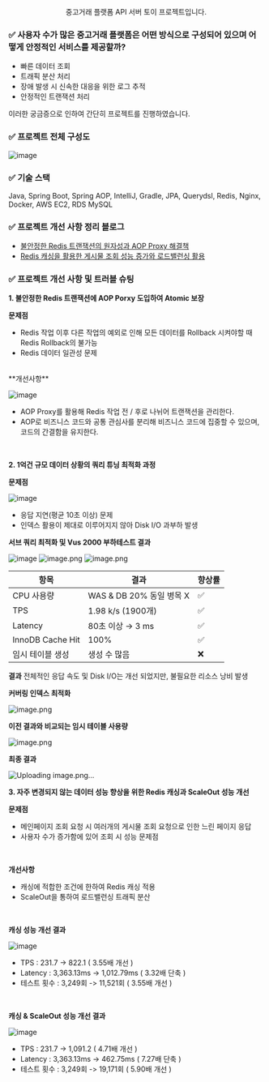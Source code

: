 <p align="center">중고거래 플랫폼 API 서버 토이 프로젝트입니다.</p>

### ✅ 사용자 수가 많은 중고거래 플랫폼은 어떤 방식으로 구성되어 있으며 어떻게 안정적인 서비스를 제공할까?
- 빠른 데이터 조회
- 트래픽 분산 처리
- 장애 발생 시 신속한 대응을 위한 로그 추적
- 안정적인 트랜잭션 처리

이러한 궁금증으로 인하여 간단히 프로젝트를 진행하였습니다.
<br/>

### ✅ 프로젝트 전체 구성도
![image](https://github.com/user-attachments/assets/7990f15f-3978-4592-8f36-4d79329915d6)

### ✅ 기술 스택

Java, Spring Boot, Spring AOP, IntelliJ, Gradle, JPA, Querydsl, Redis, Nginx, Docker, AWS EC2, RDS MySQL

### ✅ 프로젝트 개선 사항 정리 블로그

* [불안정한 Redis 트랜잭션의 원자성과 AOP Proxy 해결책](https://killerwhale1125.github.io/posts/Redis-%ED%8A%B8%EB%9E%9C%EC%9E%AD%EC%85%98%EC%9D%98-%ED%95%9C%EA%B3%84%EB%A1%9C-%EC%9D%B8%ED%95%9C-%ED%95%B4%EA%B2%B0%EC%B1%85/)
* [Redis 캐싱을 활용한 게시물 조회 성능 증가와 로드밸런싱 활용](https://killerwhale1125.github.io/posts/%EC%A1%B0%EA%B1%B4%EB%B6%80-%EC%BA%90%EC%8B%B1-%EB%B0%8F-%EC%84%B1%EB%8A%A5-%ED%85%8C%EC%8A%A4%ED%8A%B8/)

### ✅ 프로젝트 개선 사항 및 트러블 슈팅

**1. 불안정한 Redis 트랜잭션에 AOP Porxy 도입하여 Atomic 보장**

**문제점**
- Redis 작업 이후 다른 작업의 예외로 인해 모든 데이터를 Rollback 시켜야할 때 Redis Rollback의 불가능
- Redis 데이터 일관성 문제

<br/>
**개선사항**

![image](https://github.com/user-attachments/assets/bd4d5817-2f6b-4e52-87ae-11a862714be2)

- AOP Proxy를 활용해 Redis 작업 전 / 후로 나뉘어 트랜잭션을 관리한다.
- AOP로 비즈니스 코드와 공통 관심사를 분리해 비즈니스 코드에 집중할 수 있으며, 코드의 간결함을 유지한다.

<br/>

**2. 1억건 규모 데이터 상황의 쿼리 튜닝 최적화 과정**

**문제점**

![image](https://github.com/killerwhale1125/trade-service/issues/1#issue-2998664825)
- 응답 지연(평균 10초 이상) 문제
- 인덱스 활용이 제대로 이루어지지 않아 Disk I/O 과부하 발생

**서브 쿼리 최적화 및 Vus 2000 부하테스트 결과**

![image](https://github.com/killerwhale1125/trade-service/issues/2#issue-2998669420)
![image.png](https://github.com/killerwhale1125/trade-service/issues/3#issue-2998671359)
![image.png](https://github.com/killerwhale1125/trade-service/issues/4#issue-2998672655)

| 항목              | 결과                       | 향상률         |
|-------------------|----------------------------|----------------|
| CPU 사용량        | WAS & DB 20% 동일 병목 X   | ✅              |
| TPS               | 1.98 k/s (1900개)          | ✅              |
| Latency           | 80초 이상 → 3 ms           | ✅              |
| InnoDB Cache Hit  | 100%                        | ✅              |
| 임시 테이블 생성  | 생성 수 많음               | ❌              |

**결과**
전체적인 응답 속도 및 Disk I/O는 개선 되었지만, 불필요한 리소스 낭비 발생

**커버링 인덱스 최적화**

![image.png](https://github.com/killerwhale1125/trade-service/issues/5#issue-2998675885)


**이전 결과와 비교되는 임시 테이블 사용량**

![image.png](https://github.com/killerwhale1125/trade-service/issues/6#issue-2998676799)

**최종 결과**

![Uploading image.png…]()


**3. 자주 변경되지 않는 데이터 성능 향상을 위한 Redis 캐싱과 ScaleOut 성능 개선**

**문제점**
- 메인페이지 조회 요청 시 여러개의 게시물 조회 요청으로 인한 느린 페이지 응답
- 사용자 수가 증가함에 있어 조회 시 성능 문제점
<br/>

**개선사항**
- 캐싱에 적합한 조건에 한하여 Redis 캐싱 적용
- ScaleOut을 통하여 로드밸런싱 트래픽 분산
<br/>

**캐싱 성능 개선 결과**

![image](https://github.com/user-attachments/assets/e0b47d95-bffb-4391-8d43-27d6ee251d12)
- TPS : 231.7 -> 822.1 ( 3.55배 개선 )
- Latency : 3,363.13ms → 1,012.79ms ( 3.32배 단축 )
- 테스트 횟수 : 3,249회 -> 11,521회 ( 3.55배 개선 )
<br/>

**캐싱 & ScaleOut 성능 개선 결과**

![image](https://github.com/user-attachments/assets/48ec0a1a-32e6-4e83-9c44-ee166e35b601)
- TPS : 231.7 -> 1,091.2 ( 4.71배 개선 )
- Latency : 3,363.13ms → 462.75ms ( 7.27배 단축 )
- 테스트 횟수 : 3,249회 -> 19,171회 ( 5.90배 개선 )
